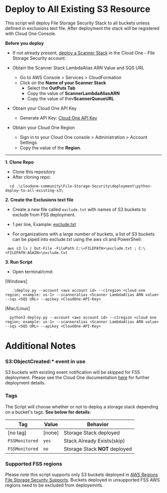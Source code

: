 # Deploy to All Existing S3 Resource
This script will deploy File Storage Security Stack to all buckets unless defined in exclusions text file. After deployment the stack will be registered with Cloud One Console. 

**Before you deploy**

   * If not already present, [deploy a Scanner Stack](https://cloudone.trendmicro.com/docs/file-storage-security/stack-add-aws/) in the Cloud One - File Storage Security account.
  * Obtain the Scanner Stack LambdaAlias ARN Value and SQS URL
      - Go to AWS Console > Services > CloudFormation
      - Click on the **Name of your Scanner Stack**
         - Select the **OutPuts Tab** 
         - Copy the value of **ScannerLambdaAliasARN** 
         - Copy the value of thev**ScannerQueueURL**
   
   * Obtain your Cloud One API Key
      - Generate API Key: [Cloud One API Key](https://cloudone.trendmicro.com/docs/account-and-user-management/c1-api-key/)
   * Obtain your Cloud One Region
      - Sign in to your Cloud One console > Administration > Account Settings
      -  Copy the value of the **Region**.

<hr>

**1. Clone Repo**
 - Clone this repository
 - After cloning repo:
 ```
   cd .\cloudone-community\File-Storage-Security\deployment\python-deploy-to-all-existing-s3\
```

**2. Create the Exclusions text file**
   * Create a new file called `exclude.txt` with names of S3 buckets to exclude from FSS deployment.
   - 1 per line, Example: [exclude.txt](https://github.com/trendmicro/cloudone-community/blob/main/File-Storage-Security/Deployment/python-deploy-to-all-existing/exclude.txt)
   * For organizations with a large number of buckets, a list of S3 buckets can be piped into exclude.txt using the aws cli and PowerShell:
   ```
    aws s3 ls | Out-File -FilePath C:\<FILEPATH>\exclude.txt ; C:\<FILEPATH-AGAIN>\exclude.txt
   ```
**3. Run Script**
   - Open terminal/cmd:
   
   [Windows]
   ```
      .\deploy.py --account <aws account id> --c1region <cloud one region; example: us-1> --scanneralias <Scanner LambdaAlias ARN value> --sqs <SQS URL> --apikey <CloudOne-API-Key>
   ```  
   
   [Mac/Linux]
   ```
     python3 deploy.py --account <aws account id> --c1region <cloud one region; example: us-1> --scanneralias <Scanner LambdaAlias ARN value> --sqs <SQS URL> --apikey <CloudOne-API-Key>
   ```


# Additional Notes

### S3:ObjectCreated:* event in use
S3 buckets with existing event notification will be skipped for FSS deployment. Please see the Cloud One documentation [here](https://cloudone.trendmicro.com/docs/file-storage-security/aws-object-created-event-in-use/) for further deployment details.

### Tags

The Script will choose whether or not to deploy a storage stack depending on a bucket's tags. **See below for details**:

| Tag            | Value  | Behavior                       |
| -------------- | ------ | ------------------------------ |
| [no tag]       | [none] | Storage Stack deployed         |
| `FSSMonitored` | `yes`  | Stack Already Exists(skip)     |
| `FSSMonitored` | `no`   | Storage Stack **NOT** deployed |

### Supported FSS regions

Please note this script supports only S3 buckets deployed in [AWS Regions File Storage Security Supports](https://cloudone.trendmicro.com/docs/file-storage-security/supported-aws/#AWSRegion). Buckets deployed in unsupported FSS AWS regions need to be excluded from deployemnts.
